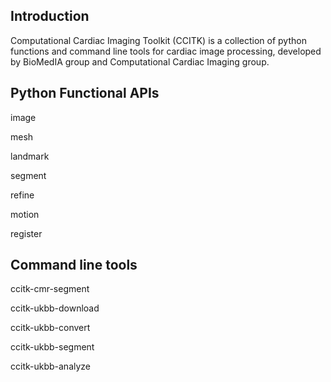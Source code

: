 ## Introduction

Computational Cardiac Imaging Toolkit (CCITK) is a collection of python functions and command line tools for
cardiac image processing, developed by BioMedIA group and Computational Cardiac Imaging group. 

## Python Functional APIs

image

mesh

landmark

segment

refine

motion

register


## Command line tools

ccitk-cmr-segment

ccitk-ukbb-download

ccitk-ukbb-convert

ccitk-ukbb-segment

ccitk-ukbb-analyze
